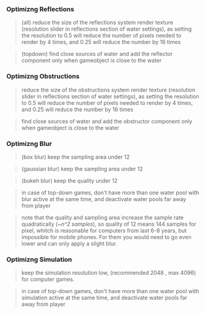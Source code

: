 ### Optimizng Reflections 

> (all) reduce the size of the reflections system render texture (resolution slider in reflections section of water settings), as setting the resolution to 0.5 will reduce the number of pixels needed to render by 4 times, and 0.25 will reduce the number by 16 times

> (topdown) find close sources of water and add the reflector component only when gameobject is close to the water

### Optimizng Obstructions

> reduce the size of the obstructions system render texture (resolution slider in reflections section of water settings), as setting the resolution to 0.5 will reduce the number of pixels needed to render by 4 times, and 0.25 will reduce the number by 16 times

> find close sources of water and add the obstructor component only when gameobject is close to the water

### Optimizng Blur

> (box blur) keep the sampling area under 12

> (gaussian blur) keep the sampling area under 12

> (bokeh blur) keep the quality under 12

> in case of top-down games, don't have more than one water pool with blur active at the same time, and deactivate water pools far away from player 

> note that the quality and sampling area increase the sample rate quadratically (_~n^2 samples_), so quality of 12 means 144 samples for pixel, whitch is reasonable for computers from last 6-8 years,
but impossible for mobile phones. For them you would need to go even lower and can only apply a slight blur.

### Optimizng Simulation

> keep the simulation resolution low, (recommended  2048 , max 4096) for computer games.

> in case of top-down games, don't have more than one water pool with simulation active at the same time, and deactivate water pools far away from player 
